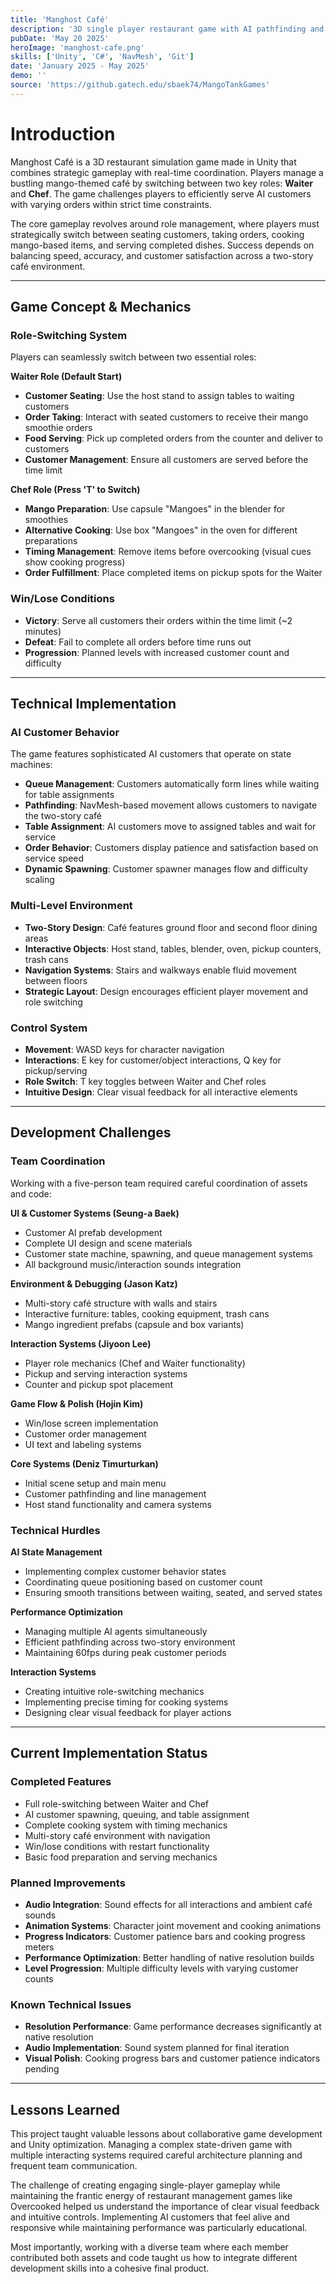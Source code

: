 ```yaml
---
title: 'Manghost Café'
description: '3D single player restaurant game with AI pathfinding and real-time gameplay mechanics'
pubDate: 'May 20 2025'
heroImage: 'manghost-cafe.png'
skills: ['Unity', 'C#', 'NavMesh', 'Git']
date: 'January 2025 - May 2025'
demo: ''
source: 'https://github.gatech.edu/sbaek74/MangoTankGames'
---
```


# Introduction

Manghost Café is a 3D restaurant simulation game made in Unity that combines strategic gameplay with real-time coordination. Players manage a bustling mango-themed café by switching between two key roles: **Waiter** and **Chef**. The game challenges players to efficiently serve AI customers with varying orders within strict time constraints.

The core gameplay revolves around role management, where players must strategically switch between seating customers, taking orders, cooking mango-based items, and serving completed dishes. Success depends on balancing speed, accuracy, and customer satisfaction across a two-story café environment.

---

## Game Concept & Mechanics

### Role-Switching System
Players can seamlessly switch between two essential roles:

**Waiter Role (Default Start)**
- **Customer Seating**: Use the host stand to assign tables to waiting customers
- **Order Taking**: Interact with seated customers to receive their mango smoothie orders
- **Food Serving**: Pick up completed orders from the counter and deliver to customers
- **Customer Management**: Ensure all customers are served before the time limit

**Chef Role (Press 'T' to Switch)**
- **Mango Preparation**: Use capsule "Mangoes" in the blender for smoothies
- **Alternative Cooking**: Use box "Mangoes" in the oven for different preparations
- **Timing Management**: Remove items before overcooking (visual cues show cooking progress)
- **Order Fulfillment**: Place completed items on pickup spots for the Waiter

### Win/Lose Conditions
- **Victory**: Serve all customers their orders within the time limit (~2 minutes)
- **Defeat**: Fail to complete all orders before time runs out
- **Progression**: Planned levels with increased customer count and difficulty

---

## Technical Implementation

### AI Customer Behavior
The game features sophisticated AI customers that operate on state machines:

- **Queue Management**: Customers automatically form lines while waiting for table assignments
- **Pathfinding**: NavMesh-based movement allows customers to navigate the two-story café
- **Table Assignment**: AI customers move to assigned tables and wait for service
- **Order Behavior**: Customers display patience and satisfaction based on service speed
- **Dynamic Spawning**: Customer spawner manages flow and difficulty scaling

### Multi-Level Environment
- **Two-Story Design**: Café features ground floor and second floor dining areas
- **Interactive Objects**: Host stand, tables, blender, oven, pickup counters, trash cans
- **Navigation Systems**: Stairs and walkways enable fluid movement between floors
- **Strategic Layout**: Design encourages efficient player movement and role switching

### Control System
- **Movement**: WASD keys for character navigation
- **Interactions**: E key for customer/object interactions, Q key for pickup/serving
- **Role Switch**: T key toggles between Waiter and Chef roles
- **Intuitive Design**: Clear visual feedback for all interactive elements

---

## Development Challenges

### Team Coordination
Working with a five-person team required careful coordination of assets and code:

**UI & Customer Systems (Seung-a Baek)**
- Customer AI prefab development
- Complete UI design and scene materials
- Customer state machine, spawning, and queue management systems
- All background music/interaction sounds integration

**Environment & Debugging (Jason Katz)**
- Multi-story café structure with walls and stairs
- Interactive furniture: tables, cooking equipment, trash cans
- Mango ingredient prefabs (capsule and box variants)

**Interaction Systems (Jiyoon Lee)**
- Player role mechanics (Chef and Waiter functionality)
- Pickup and serving interaction systems
- Counter and pickup spot placement

**Game Flow & Polish (Hojin Kim)**
- Win/lose screen implementation
- Customer order management
- UI text and labeling systems

**Core Systems (Deniz Timurturkan)**
- Initial scene setup and main menu
- Customer pathfinding and line management
- Host stand functionality and camera systems

### Technical Hurdles

**AI State Management**
- Implementing complex customer behavior states
- Coordinating queue positioning based on customer count
- Ensuring smooth transitions between waiting, seated, and served states

**Performance Optimization**
- Managing multiple AI agents simultaneously
- Efficient pathfinding across two-story environment
- Maintaining 60fps during peak customer periods

**Interaction Systems**
- Creating intuitive role-switching mechanics
- Implementing precise timing for cooking systems
- Designing clear visual feedback for player actions

---

## Current Implementation Status

### Completed Features
- Full role-switching between Waiter and Chef
- AI customer spawning, queuing, and table assignment
- Complete cooking system with timing mechanics
- Multi-story café environment with navigation
- Win/lose conditions with restart functionality
- Basic food preparation and serving mechanics

### Planned Improvements
- **Audio Integration**: Sound effects for all interactions and ambient café sounds
- **Animation Systems**: Character joint movement and cooking animations
- **Progress Indicators**: Customer patience bars and cooking progress meters
- **Performance Optimization**: Better handling of native resolution builds
- **Level Progression**: Multiple difficulty levels with varying customer counts

### Known Technical Issues
- **Resolution Performance**: Game performance decreases significantly at native resolution
- **Audio Implementation**: Sound system planned for final iteration
- **Visual Polish**: Cooking progress bars and customer patience indicators pending

---

## Lessons Learned

This project taught valuable lessons about collaborative game development and Unity optimization. Managing a complex state-driven game with multiple interacting systems required careful architecture planning and frequent team communication.

The challenge of creating engaging single-player gameplay while maintaining the frantic energy of restaurant management games like Overcooked helped us understand the importance of clear visual feedback and intuitive controls. Implementing AI customers that feel alive and responsive while maintaining performance was particularly educational.

Most importantly, working with a diverse team where each member contributed both assets and code taught us how to integrate different development skills into a cohesive final product.